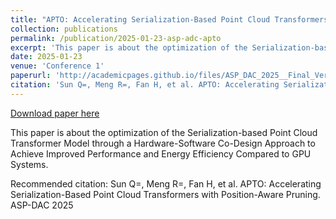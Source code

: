 ```yaml
---
title: "APTO: Accelerating Serialization-Based Point Cloud Transformers with Position-Aware Pruning"
collection: publications
permalink: /publication/2025-01-23-asp-adc-apto
excerpt: 'This paper is about the optimization of the Serialization-based Point Cloud Transformer Model through a Hardware-Software Co-Design Approach to Achieve Improved Performance and Energy Efficiency Compared to GPU Systems.'
date: 2025-01-23
venue: 'Conference 1'
paperurl: 'http://academicpages.github.io/files/ASP_DAC_2025__Final_Version_APTO__Point_Cloud_Accelerator.pdf'
citation: 'Sun Q=, Meng R=, Fan H, et al. APTO: Accelerating Serialization-Based Point Cloud Transformers with Position-Aware Pruning. ASP-DAC 2025'
---
```


<a href='http://academicpages.github.io/files/ASP_DAC_2025__Final_Version_APTO__Point_Cloud_Accelerator.pdf'>Download paper here</a>

This paper is about the optimization of the Serialization-based Point Cloud Transformer Model through a Hardware-Software Co-Design Approach to Achieve Improved Performance and Energy Efficiency Compared to GPU Systems.

Recommended citation: Sun Q=, Meng R=, Fan H, et al. APTO: Accelerating Serialization-Based Point Cloud Transformers with Position-Aware Pruning. ASP-DAC 2025